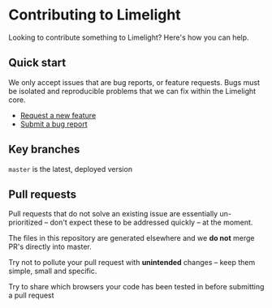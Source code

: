 # Contributing to Limelight

Looking to contribute something to Limelight? Here's how you can help.

## Quick start
We only accept issues that are bug reports, or feature requests. Bugs must be isolated and reproducible problems that we can fix within the Limelight core.

- [Request a new feature](https://github.com/LimelightInc/Limelight/issues/new)
- [Submit a bug report](https://github.com/LimelightInc/Limelight/issues/new)
  
## Key branches
``master``  is the latest, deployed version

## Pull requests
Pull requests that do not solve an existing issue are essentially un-prioritized – don't expect these to be addressed quickly  – at the moment.

The files in this repository are generated elsewhere and we **do not** merge PR's directly into master.

Try not to pollute your pull request with **unintended** changes – keep them simple, small and specific.

Try to share which browsers your code has been tested in before submitting a pull request